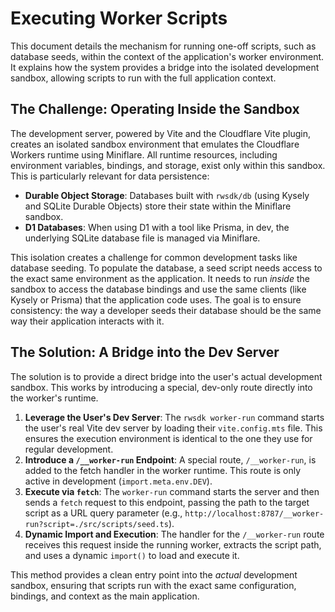 # Executing Worker Scripts

This document details the mechanism for running one-off scripts, such as database seeds, within the context of the application's worker environment. It explains how the system provides a bridge into the isolated development sandbox, allowing scripts to run with the full application context.

## The Challenge: Operating Inside the Sandbox

The development server, powered by Vite and the Cloudflare Vite plugin, creates an isolated sandbox environment that emulates the Cloudflare Workers runtime using Miniflare. All runtime resources, including environment variables, bindings, and storage, exist only within this sandbox. This is particularly relevant for data persistence:

-   **Durable Object Storage**: Databases built with `rwsdk/db` (using Kysely and SQLite Durable Objects) store their state within the Miniflare sandbox.
-   **D1 Databases**: When using D1 with a tool like Prisma, in dev, the underlying SQLite database file is managed via Miniflare.

This isolation creates a challenge for common development tasks like database seeding. To populate the database, a seed script needs access to the exact same environment as the application. It needs to run *inside* the sandbox to access the database bindings and use the same clients (like Kysely or Prisma) that the application code uses. The goal is to ensure consistency: the way a developer seeds their database should be the same way their application interacts with it.

## The Solution: A Bridge into the Dev Server

The solution is to provide a direct bridge into the user's actual development sandbox. This works by introducing a special, dev-only route directly into the worker's runtime.

1.  **Leverage the User's Dev Server**: The `rwsdk worker-run` command starts the user's real Vite dev server by loading their `vite.config.mts` file. This ensures the execution environment is identical to the one they use for regular development.
2.  **Introduce a `/__worker-run` Endpoint**: A special route, `/__worker-run`, is added to the fetch handler in the worker runtime. This route is only active in development (`import.meta.env.DEV`).
3.  **Execute via `fetch`**: The `worker-run` command starts the server and then sends a `fetch` request to this endpoint, passing the path to the target script as a URL query parameter (e.g., `http://localhost:8787/__worker-run?script=./src/scripts/seed.ts`).
4.  **Dynamic Import and Execution**: The handler for the `/__worker-run` route receives this request inside the running worker, extracts the script path, and uses a dynamic `import()` to load and execute it.

This method provides a clean entry point into the *actual* development sandbox, ensuring that scripts run with the exact same configuration, bindings, and context as the main application.
